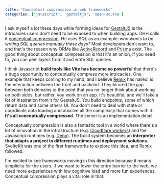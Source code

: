 ```yaml
---
title: 'Conceptual compression in web frameworks'
categories: ['javascript', 'gestaltjs', 'open-source']
---
```


I ask myself a lot these days while forming ideas for [GestaltJS](https://github.com/gestaltjs/gestalt) is the intricacies users don’t need to be exposed to when building apps. DHH calls it [conceptual compression](https://m.signalvnoise.com/conceptual-compression-means-beginners-dont-need-to-know-sql-hallelujah/).
He uses SQL as an example: *who wants to be writing SQL queries manually these days?*
Most developers don't want to,
and that's the reason why ORMs like [ActiveRecord](https://guides.rubyonrails.org/active_record_basics.html) and [Prisma](https://www.prisma.io/) exist.
The good thing about conceptual compression is that it's an onion;
if you need to, you can peel layers from it and write SQL queries.

I think Javascript **build tools like Vite has become so powerful** that there's a huge opportunity to conceptually compress more intricacies.
One example that keeps coming to my mind, and I believe [Remix](https://remix.run/) has nailed, is the interaction between the front and backend.
They blurred the gap between both domains to the point that you no longer think about working on both sides, 
but rather,
you work on an app.
It's beautiful, and we'll take a lot of inspiration from it for GestaltJS.
You build endpoints, some of which return data and some others UI.
You don't need to deal with state or coordinate data loading and absolve all the complexity that comes with it.
**It's all conceptually compressed**.
The server is an implementation detail.

Conceptually compression is also a fantastic tool in a world where there's a lot of innovation in the infrastructure (e.g. [Cloudflare workers](https://workers.cloudflare.com/)) and the Javascript runtimes (e.g. [Deno](https://deno.land/)).
The build system becomes an **interpreter that adapts a project to different runtimes and deployment solutions**.
[SvelteKit](https://kit.svelte.dev/docs/adapters) was one of the first frameworks to explore this idea, and [Remix](https://remix.run/docs/en/v1/other-api/adapter) followed.

I'm excited to see frameworks moving in this direction because it means simplicity for the users.
If we want to lower the entry barrier to the web, 
we need more experiences with low cognitive load and more fun experiences.
Conceptual compression plays a vital role in that.